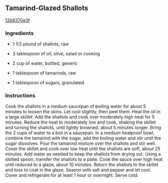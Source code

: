 ## Tamarind-Glazed Shallots

[12b8370e3f](http://www.foodandwine.com/recipes/tamarind-glazed-shallots)

### Ingredients

 - 1 1/2 pound of shallots, raw

 - 3 tablespoon of oil, olive, salad or cooking

 - 2 cup of water, bottled, generic

 - 1 tablespoon of tamarinds, raw

 - 1 tablespoon of sugars, granulated

### Instructions

Cook the shallots in a medium saucepan of boiling water for about 5 minutes to loosen the skins. Let cool slightly, then peel them. Heat the oil in a large skillet. Add the shallots and cook over moderately high heat for 5 minutes. Reduce the heat to moderately low and cook, shaking the skillet and turning the shallots, until lightly browned, about 5 minutes longer. Bring the 2 cups of water to a boil in a saucepan. In a medium heatproof bowl, combine the tamarind with the sugar, add the boiling water and stir until the sugar dissolves. Pour the tamarind mixture over the shallots and stir well. Cover the skillet and cook over low heat until the shallots are soft, about 25 minutes. Add water as needed to keep the shallots from drying out. Using a slotted spoon, transfer the shallots to a plate. Cook the sauce over high heat until reduced to a glaze, about 10 minutes. Return the shallots to the skillet and toss to coat in the glaze. Season with salt and pepper and let cool. Cover and refrigerate for at least 1 hour or overnight. Serve cold.